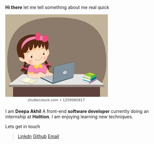 **Hi there** let me tell something about me real quick

![](src/assets/images/portfolio.jpg)

I am **Deepa Akhil** A front-end **software developer** currently doing an internship at **Holition**. I am enjoying learning new techniques.

Lets get in touch

> [Linkdn]() [Github](https://github.com/DeepaSekhar) [Email]("mailto:deepaakhiltvm@gmail.com")
